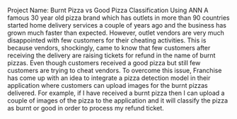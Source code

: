 Project Name: Burnt Pizza vs Good Pizza Classification Using ANN
A famous 30 year old pizza brand which has outlets in more than 90 countries started home delivery services a couple of years ago and the business has grown much faster than expected. However, outlet vendors are very much disappointed with few customers for their cheating activities. This is because vendors, shockingly, came to know that few customers after receiving the delivery are raising tickets for refund in the name of burnt pizzas. Even though customers received a good pizza but still few customers are trying to cheat vendors. To overcome this issue, Franchise has come up with an idea to integrate a pizza detection model in their application where customers can upload images for the burnt pizzas delivered. For example, if I have received a burnt pizza then I can upload a couple of images of the pizza to the application and it will classify the pizza as burnt or good in order to process my refund ticket.
